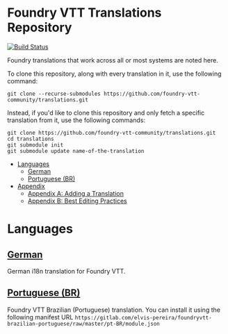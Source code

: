 # Foundry VTT Translations Repository

[![Build Status](https://travis-ci.org/foundry-vtt-community/translations.svg?branch=master)](https://travis-ci.org/foundry-vtt-community/translations)

Foundry translations that work across all or most systems are noted here.

To clone this repository, along with every translation in it, use the following command:

```
git clone --recurse-submodules https://github.com/foundry-vtt-community/translations.git
```

Instead, if you'd like to clone this repository and only fetch a specific translation from it, use the following commands:

```
git clone https://github.com/foundry-vtt-community/translations.git
cd translations
git submodule init
git submodule update name-of-the-translation
```


<!--tl=2-->
<!--ts-->
   * [Languages](#languages)
      * [German](#german)
      * [Portuguese (BR)](#portuguese-br)
   * [Appendix](#appendix)
      * [Appendix A: Adding a Translation](#appendix-a-adding-a-translation)
      * [Appendix B: Best Editing Practices](#appendix-b-best-editing-practices)
<!--te-->

# Languages

## [German](Languages/foundryvtt-german.md)
German i18n translation for Foundry VTT.

## [Portuguese (BR)](Languages/.md)
Foundry VTT Brazilian (Portuguese) translation. You can install it using the following manifest URL `https://gitlab.com/elvis-pereira/foundryvtt-brazilian-portuguese/raw/master/pt-BR/module.json`

